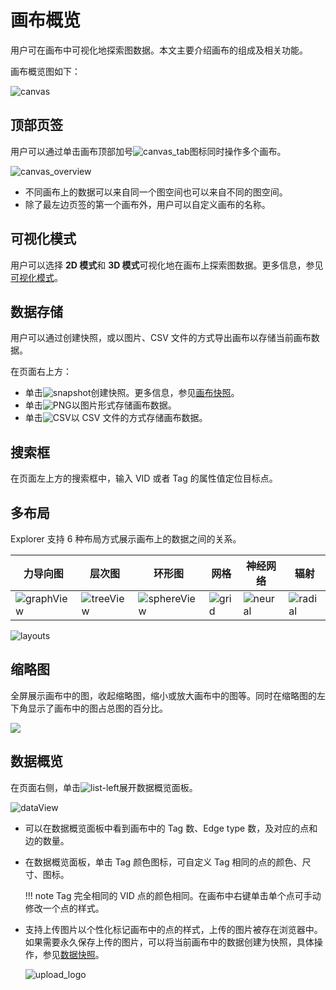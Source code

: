 # 画布概览

用户可在画布中可视化地探索图数据。本文主要介绍画布的组成及相关功能。

画布概览图如下：

![canvas](https://docs-cdn.nebula-graph.com.cn/figures/canvas-overview_cn.png)

## 顶部页签

用户可以通过单击画布顶部加号![canvas_tab](https://docs-cdn.nebula-graph.com.cn/figures/list-add_cn.png)图标同时操作多个画布。

![canvas_overview](https://docs-cdn.nebula-graph.com.cn/figures/canvas-graphspace_cn.png)

- 不同画布上的数据可以来自同一个图空间也可以来自不同的图空间。
- 除了最左边页签的第一个画布外，用户可以自定义画布的名称。

## 可视化模式

用户可以选择 **2D 模式**和 **3D 模式**可视化地在画布上探索图数据。更多信息，参见[可视化模式](visualization-mode.md)。

## 数据存储

用户可以通过创建快照，或以图片、CSV 文件的方式导出画布以存储当前画布数据。

在页面右上方：

- 单击![snapshot](https://docs-cdn.nebula-graph.com.cn/figures/graph-snapshot_cn.png)创建快照。更多信息，参见[画布快照](canvas-snapshot.md)。
- 单击![PNG](https://docs-cdn.nebula-graph.com.cn/figures/topbar-exportPNG_cn.png)以图片形式存储画布数据。
- 单击![CSV](https://docs-cdn.nebula-graph.com.cn/figures/topbar-exportCSV_cn.png)以 CSV 文件的方式存储画布数据。


## 搜索框

在页面左上方的搜索框中，输入 VID 或者 Tag 的属性值定位目标点。

## 多布局

Explorer 支持 6 种布局方式展示画布上的数据之间的关系。

| 力导向图 | 层次图 | 环形图 | 网格  | 神经网络 | 辐射  |
| -------- | ------ | ------ | ----- | -------- | ----- |
| ![graphView](https://docs-cdn.nebula-graph.com.cn/figures/Thumbnail-graphView_cn.png)    | ![treeView](https://docs-cdn.nebula-graph.com.cn/figures/Thumbnail-treeView_cn.png)  | ![sphereView](https://docs-cdn.nebula-graph.com.cn/figures/Thumbnail-sphereView_cn.png)  | ![grid](https://docs-cdn.nebula-graph.com.cn/figures/Thumbnail-Grid_cn.png) | ![neural](https://docs-cdn.nebula-graph.com.cn/figures/Thumbnail-neuralNetwork_cn.png)    | ![radial](https://docs-cdn.nebula-graph.com.cn/figures/Thumbnail-Radial_cn.png) |

![layouts](https://docs-cdn.nebula-graph.com.cn/figures/layout_cn.gif)

## 缩略图

全屏展示画布中的图，收起缩略图，缩小或放大画布中的图等。同时在缩略图的左下角显示了画布中的图占总图的百分比。

![](https://docs-cdn.nebula-graph.com.cn/figures/thumbnail_cn.png)

## 数据概览

在页面右侧，单击![list-left](https://docs-cdn.nebula-graph.com.cn/figures/list-left_cn.png)展开数据概览面板。

![dataView](https://docs-cdn.nebula-graph.com.cn/figures/dataview_cn.png)

- 可以在数据概览面板中看到画布中的 Tag 数、Edge type 数，及对应的点和边的数量。
- 在数据概览面板，单击 Tag 颜色图标，可自定义 Tag 相同的点的颜色、尺寸、图标。

  !!! note
        Tag 完全相同的 VID 点的颜色相同。在画布中右键单击单个点可手动修改一个点的样式。

- 支持上传图片以个性化标记画布中的点的样式，上传的图片被存在浏览器中。如果需要永久保存上传的图片，可以将当前画布中的数据创建为快照，具体操作，参见[数据快照](canvas-snapshot.md)。

  ![upload_logo](https://docs-cdn.nebula-graph.com.cn/figures/upload-logo_cn.png)


